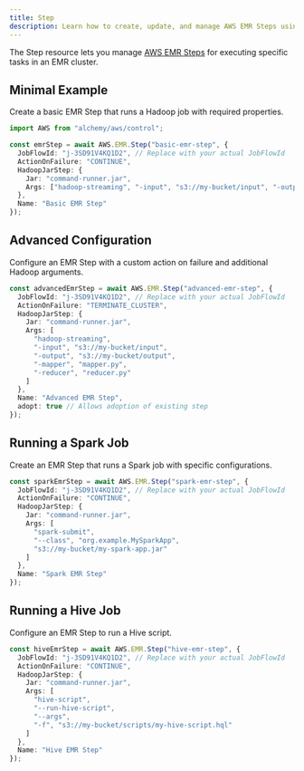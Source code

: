 ```yaml
---
title: Step
description: Learn how to create, update, and manage AWS EMR Steps using Alchemy Cloud Control.
---
```



The Step resource lets you manage [AWS EMR Steps](https://docs.aws.amazon.com/emr/latest/userguide/) for executing specific tasks in an EMR cluster.

## Minimal Example

Create a basic EMR Step that runs a Hadoop job with required properties.

```ts
import AWS from "alchemy/aws/control";

const emrStep = await AWS.EMR.Step("basic-emr-step", {
  JobFlowId: "j-3SD91V4KQ1D2", // Replace with your actual JobFlowId
  ActionOnFailure: "CONTINUE",
  HadoopJarStep: {
    Jar: "command-runner.jar",
    Args: ["hadoop-streaming", "-input", "s3://my-bucket/input", "-output", "s3://my-bucket/output"]
  },
  Name: "Basic EMR Step"
});
```

## Advanced Configuration

Configure an EMR Step with a custom action on failure and additional Hadoop arguments.

```ts
const advancedEmrStep = await AWS.EMR.Step("advanced-emr-step", {
  JobFlowId: "j-3SD91V4KQ1D2", // Replace with your actual JobFlowId
  ActionOnFailure: "TERMINATE_CLUSTER",
  HadoopJarStep: {
    Jar: "command-runner.jar",
    Args: [
      "hadoop-streaming",
      "-input", "s3://my-bucket/input",
      "-output", "s3://my-bucket/output",
      "-mapper", "mapper.py",
      "-reducer", "reducer.py"
    ]
  },
  Name: "Advanced EMR Step",
  adopt: true // Allows adoption of existing step
});
```

## Running a Spark Job

Create an EMR Step that runs a Spark job with specific configurations.

```ts
const sparkEmrStep = await AWS.EMR.Step("spark-emr-step", {
  JobFlowId: "j-3SD91V4KQ1D2", // Replace with your actual JobFlowId
  ActionOnFailure: "CONTINUE",
  HadoopJarStep: {
    Jar: "command-runner.jar",
    Args: [
      "spark-submit",
      "--class", "org.example.MySparkApp",
      "s3://my-bucket/my-spark-app.jar"
    ]
  },
  Name: "Spark EMR Step"
});
```

## Running a Hive Job

Configure an EMR Step to run a Hive script.

```ts
const hiveEmrStep = await AWS.EMR.Step("hive-emr-step", {
  JobFlowId: "j-3SD91V4KQ1D2", // Replace with your actual JobFlowId
  ActionOnFailure: "CONTINUE",
  HadoopJarStep: {
    Jar: "command-runner.jar",
    Args: [
      "hive-script",
      "--run-hive-script",
      "--args",
      "-f", "s3://my-bucket/scripts/my-hive-script.hql"
    ]
  },
  Name: "Hive EMR Step"
});
```
